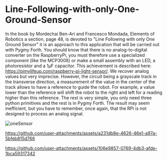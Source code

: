# Line-Following-with-only-One-Ground-Sensor
In the book by Mordechai Ben-Ari and Francesco Mondada, Elements of Robotics a section, page 48, is devoted to "Line Following with only One Ground Sensor" it is an approach to this application that will be carried out with Pygmy Forth. You should know that there is no analog-to-digital converter on the RaspberryPi, you must therefore use a specialized component (like the MCP3008) or make a small assembly with an LED, a photoresistor and a 1µF capacitor. This achievement is described here: https://pimylifeup.com/raspberry-pi-light-sensor/. We recover analog values ​​but very imprecise. However, the circuit being a grayscale track in the transverse direction, a measurement of the value in the center of the track allows to have a reference to guide the robot. For example, a value lower than the reference will shift the robot to the right and left for a reading higher than this reference. The rest is very simple, you only need three python primitives and the rest is in Pygmy Forth. 
The result may seem inefficient, but you have to remember, once again, that the RPi is not designed to process an analog signal.

![oneSensor](https://github.com/user-attachments/assets/e4f3efc4-bf57-46bf-ac88-c9469ab8f91c)




https://github.com/user-attachments/assets/a231db8e-4626-46e1-a97a-5bfeb815d766



https://github.com/user-attachments/assets/106e9857-0769-4db3-afde-1bca59317342

